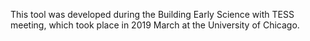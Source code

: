 This tool was developed during the Building Early Science with TESS meeting, which took place in 2019 March at the University of Chicago.